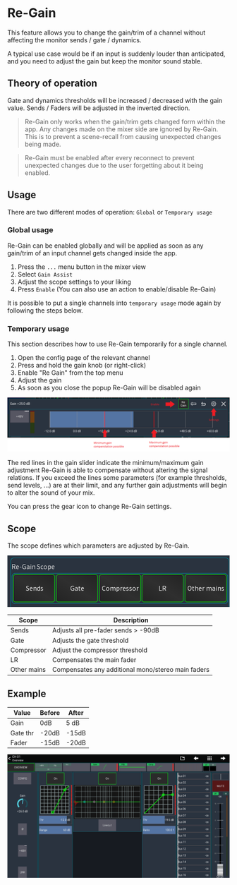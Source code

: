 # Re-Gain

This feature allows you to change the gain/trim of a channel without affecting the monitor sends / gate / dynamics.

A typical use case would be if an input is suddenly louder than anticipated, and you need to adjust the gain but keep
the
monitor sound stable.

## Theory of operation

Gate and dynamics thresholds will be increased / decreased with the gain value.
Sends / Faders will be adjusted in the inverted direction.

> Re-Gain only works when the gain/trim gets changed form within the app. Any changes made on the mixer side
> are ignored by Re-Gain. This is to prevent a scene-recall from causing unexpected changes being made.

> Re-Gain must be enabled after every reconnect to prevent unexpected changes due to the user forgetting about it being
> enabled.

## Usage

There are two different modes of operation: `Global` or `Temporary usage`

### Global usage

Re-Gain can be enabled globally and will be applied as soon as any gain/trim of an input channel gets changed
inside the app.

1. Press the `...` menu button in the mixer view
2. Select `Gain Assist`
3. Adjust the scope settings to your liking
4. Press `Enable` (You can also use an action to enable/disable Re-Gain)


It is possible to put a single channels into `temporary usage` mode again by following the steps below.


### Temporary usage

This section describes how to use Re-Gain temporarily for a single channel.

1. Open the config page of the relevant channel
2. Press and hold the gain knob (or right-click)
3. Enable "Re Gain" from the top menu
4. Adjust the gain
5. As soon as you close the popup Re-Gain will be disabled again

![Re-Gain popup](img/regain/overview.png)

The red lines in the gain slider indicate the minimum/maximum gain adjustment Re-Gain is able to compensate
without altering the signal relations.
If you exceed the lines some parameters (for example thresholds, send levels, ...) are at their limit, and any 
further gain adjustments will begin to alter the sound of your mix.

You can press the gear icon to change Re-Gain settings.

## Scope
The scope defines which parameters are adjusted by Re-Gain.

![Scopes](img/regain/scopes.png)

| Scope       | Description                                        |
|-------------|----------------------------------------------------|
| Sends       | Adjusts all pre-fader sends > -90dB                |
| Gate        | Adjusts the gate threshold                         | 
| Compressor  | Adjust the compressor threshold                    |
| LR          | Compensates the main fader                         |
| Other mains | Compensates any additional mono/stereo main faders |

## Example

| Value    | Before | After |
|----------|--------|-------|
| Gain     | 0dB    | 5 dB  |
| Gate thr | -20dB  | -15dB |
| Fader    | -15dB  | -20dB |

![Re-Gain example](gif/re-gain.gif)

